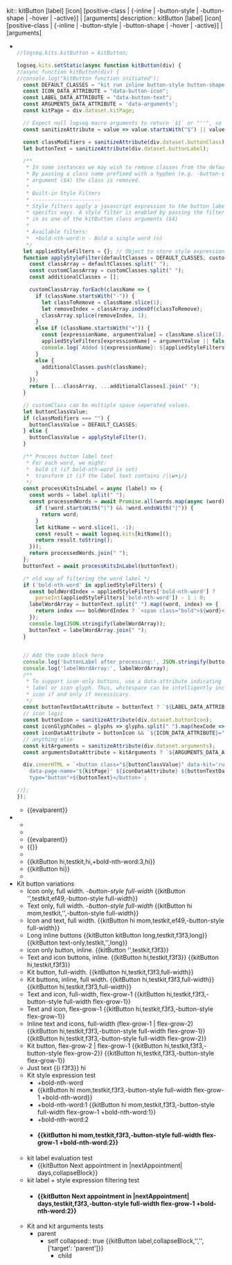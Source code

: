 kit:: kitButton [label] <kit-name> [icon] [positive-class | {-inline | -button-style | -button-shape | -hover | -active}] | [arguments]
description:: kitButton [label] <kit-name> [icon] [positive-class | {-inline | -button-style | -button-shape | -hover | -active}] | [arguments]

- ```javascript
  
  //logseq.kits.kitButton = kitButton;
  
  logseq.kits.setStatic(async function kitButton(div) {
  //async function kitButton(div) {
  //console.log("kitButton function initiated");
    const DEFAULT_CLASSES = "kit run inline button-style button-shape hover active";
    const ICON_DATA_ATTRIBUTE = "data-button-icon";
    const LABEL_DATA_ATTRIBUTE = "data-button-text";
    const ARGUMENTS_DATA_ATTRIBUTE = 'data-arguments';
    const kitPage = div.dataset.kitPage;
  
    // Expect null logseq macro arguments to return `$1` or "''", so filter to an empty string
    const sanitizeAttribute = value => value.startsWith("$") || value === "''" ? "" : value;
  
    const classModifiers = sanitizeAttribute(div.dataset.buttonClass);
    let buttonText = sanitizeAttribute(div.dataset.buttonLabel);
  
    /**
     * In some instances we may wish to remove classes from the default list of values.
     * By passing a class name prefixed with a hyphen (e.g. -button-style) to the class
     * argument ($4) the class is removed.
     * 
     * Built-in Style Filters
     * ----------------------
     * Style filters apply a javascript expression to the button label to style it in
     * specific ways. A style filter is enabled by passing the filter name and arguments
     * in as one of the kitButton class arguments ($4)
     * 
     * Available filters:
     *  +bold-nth-word:n - Bold a single word (n)
     */
    let appliedStyleFilters = {}; // Object to store style expressions
    function applyStyleFilter(defaultClasses = DEFAULT_CLASSES, customClasses = classModifiers) {
      const classArray = defaultClasses.split(" ");
      const customClassArray = customClasses.split(" ");
      const additionalClasses = [];
  
      customClassArray.forEach(className => {
        if (className.startsWith("-")) {
          let classToRemove = className.slice(1);
          let removeIndex = classArray.indexOf(classToRemove);
          classArray.splice(removeIndex, 1);
        }
        else if (className.startsWith("+")) {
          const [expressionName, argumentValue] = className.slice(1).split(":");
          appliedStyleFilters[expressionName] = argumentValue || false;
          console.log(`Added ${expressionName}: ${appliedStyleFilters[expressionName]} to styleExpressions object`);
        }
        else {
          additionalClasses.push(className);
        }
      });
      return [...classArray, ...additionalClasses].join(" ");
    }
  
    // customClass can be multiple space seperated values.
    let buttonClassValue;
    if (classModifiers === "") {
      buttonClassValue = DEFAULT_CLASSES;
    } else {
      buttonClassValue = applyStyleFilter();
    }
  
    /** Process button label text
     * For each word, we might:
     *  bold it (if bold-nth-word is set)
     *  transform it (if the label text contains /|\w+|/)
     */
    const processKitsInLabel = async (label) => {
      const words = label.split(" ");
      const processedWords = await Promise.all(words.map(async (word) => {
        if (!word.startsWith("|") && !word.endsWith("|")) {
          return word;
        }
        let kitName = word.slice(1, -1);
        const result = await logseq.kits[kitName]();
        return result.toString();
      }));
      return processedWords.join(" ");
    };
    buttonText = await processKitsInLabel(buttonText);
  
    /* old way of filtering the word label */
    if ('bold-nth-word' in appliedStyleFilters) {
      const boldWordIndex = appliedStyleFilters['bold-nth-word'] ?
        parseInt(appliedStyleFilters['bold-nth-word']) - 1 : 0;
      labelWordArray = buttonText.split(" ").map((word, index) => {
        return index === boldWordIndex ? `<span class="bold">${word}</span>` : word;
      });
      console.log(JSON.stringify(labelWordArray));
      buttonText = labelWordArray.join(" ");
    }
   
  
    // Add the code block here
    console.log('buttonLabel after processing:', JSON.stringify(buttonText));
    console.log('labelWordArray:', labelWordArray);
    /**
     * To support icon-only buttons, use a data-attribute indicating the presence of a text
     * label or icon glyph. Thus, whitespace can be intelligently included to pad text and 
     * icon if and only if necessicary.
     */
    const buttonTextDataAttribute = buttonText ? `${LABEL_DATA_ATTRIBUTE}="true"` : "";
    // icon logic
    const buttonIcon = sanitizeAttribute(div.dataset.buttonIcon);
    const iconGlyphCodes = glyphs => glyphs.split(" ").map(hexCode => `&#x${hexCode};`).join(" ");
    const iconDataAttribute = buttonIcon && `${ICON_DATA_ATTRIBUTE}="${iconGlyphCodes(buttonIcon)}"`; // && = first falsy or last truthy if all true
    // anything else
    const kitArguments = sanitizeAttribute(div.dataset.arguments);
    const argumentsDataAttribute = kitArguments ? `${ARGUMENTS_DATA_ATTRIBUTE}="${kitArguments}"` : "";
  
    div.innerHTML = `<button class="${buttonClassValue}" data-kit='runpage' data-kit-macro="kitButton"
      data-page-name='${kitPage}' ${iconDataAttribute} ${buttonTextDataAttribute} ${argumentsDataAttribute}
      type="button">${buttonText}</button>`;
  
  //};
  });
  ```
	- {{evalparent}}
-
	-
	-
	- {{evalparent}}
	- {{}}
	-
	- {{kitButton hi,testkit,hi,+bold-nth-word:3,hi}}
	- {{kitButton hi}}
	-
- Kit button variations
	- Icon only, full width.
	  *-button-style full-width*
	  {{kitButton '',testkit,ef49,-button-style full-width}}
	- Text only, full width.
	  *-button-style full-width*
	  {{kitButton hi mom,testkit,'',-button-style full-width}}
	- Icon and text, full width.
	  {{kitButton hi mom,testkit,ef49,-button-style full-width}}
	- Long inline buttons
	  {{kitButton kitButton long,testkit,f3f3,long}} {{kitButton text-only,testkit,'',long}}
	- icon only button, inline. 
	  {{kitButton '',testkit,f3f3}}
	- Text and icon buttons, inline.
	  {{kitButton hi,testkit,f3f3}} {{kitButton hi,testkit,f3f3}}
	- Kit button, full-width.
	  {{kitButton hi,testkit,f3f3,full-width}}
	- Kit buttons, inline, full width.
	  {{kitButton hi,testkit,f3f3,full-width}} {{kitButton hi,testkit,f3f3,full-width}}
	- Text and icon, full-width, flex-grow-1
	  {{kitButton hi,testkit,f3f3,-button-style full-width flex-grow-1}}
	- Text and icon, flex-grow-1
	  {{kitButton hi,testkit,f3f3,-button-style flex-grow-1}}
	- Inline text and icons, full-width (flex-grow-1 | flex-grow-2)
	  {{kitButton hi,testkit,f3f3,-button-style full-width flex-grow-1}} {{kitButton hi,testkit,f3f3,-button-style full-width flex-grow-2}}
	- Kit button, flex-grow-2 | flex-grow-1
	  {{kitButton hi,testkit,f3f3,-button-style flex-grow-2}} {{kitButton hi,testkit,f3f3,-button-style flex-grow-1}}
	- Just text
	  {{i f3f3}} hi
	- Kit style expression test
		- +bold-nth-word
		- {{kitButton hi mom,testkit,f3f3,-button-style full-width flex-grow-1 +bold-nth-word}}
		- +bold-nth-word:1
		  {{kitButton hi mom,testkit,f3f3,-button-style full-width flex-grow-1 +bold-nth-word:1}}
		- +bold-nth-word:2
		- #### {{kitButton hi mom,testkit,f3f3,-button-style full-width flex-grow-1 +bold-nth-word:2}}
	- kit label evaluation test
		- {{kitButton Next appointment in |nextAppointment| days,collapseBlock}}
	- kit label + style expression filtering test
		- #### {{kitButton Next appointment in |nextAppointment| days,testkit,f3f3,-button-style full-width flex-grow-1 +bold-nth-word:2}}
	- Kit and kit arguments tests
		- parent
			- self
			  collapsed:: true
			  {{kitButton label,collapseBlock,'','',['target': 'parent']}}
				- child